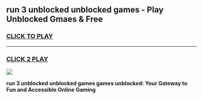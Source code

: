 
## run 3 unblocked unblocked games - Play Unblocked Gmaes & Free
<h3>
<a href="https://news.freeplayer.one?title=run_3_unblocked_unblocked_games&ref=23F">CLICK TO PLAY</a></h3>
<hr>

<h3>
<a href="https://news.freeplayer.one?title=run_3_unblocked_unblocked_games&ref=23F">CLICK 2 PLAY</a>
  
</h3>

<a href="https://news.freeplayer.one?title=run_3_unblocked_unblocked_games&ref=23F/"><img src="https://clearcache.store/games.png"></a>


**run 3 unblocked unblocked games games unblocked: Your Gateway to Fun and Accessible Online Gaming**
